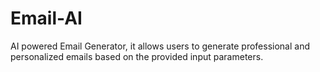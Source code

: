 # Email-AI
AI powered Email Generator, it allows users to generate professional and personalized emails based on the provided input parameters.
